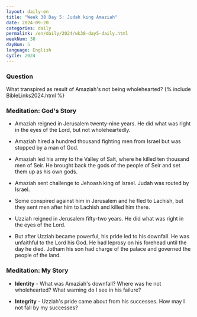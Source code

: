 ```yaml
---
layout: daily-en
title: "Week 38 Day 5: Judah king Amaziah"
date: 2024-09-20
categories: daily
permalink: /en/daily/2024/wk38-day5-daily.html
weekNum: 38
dayNum: 5
language: English
cycle: 2024
---
```

### Question     
What transpired as result of Amaziah's not being wholehearted?
{% include BibleLinks2024.html %}

### Meditation: God's Story   
+ Amaziah reigned in Jerusalem twenty-nine years. He did what was right in the eyes of the Lord, but not wholeheartedly. 

+ Amaziah hired a hundred thousand fighting men from Israel but was stopped by a man of God. 

+ Amaziah led his army to the Valley of Salt, where he killed ten thousand men of Seir. He brought back the gods of the people of Seir and set them up as his own gods. 

+ Amaziah sent challenge to Jehoash king of Israel. Judah was routed by Israel. 

+ Some conspired against him in Jerusalem and he fled to Lachish, but they sent men after him to Lachish and killed him there. 

+ Uzziah reigned in Jerusalem fifty-two years. He did what was right in the eyes of the Lord. 

+ But after Uzziah became powerful, his pride led to his downfall. He was unfaithful to the Lord his God. He had leprosy on his forehead until the day he died. Jotham his son had charge of the palace and governed the people of the land. 

### Meditation: My Story   
+ **Identity** - What was Amaziah's downfall? Where was he not wholehearted? What warning do I see in his failure? 

+ **Integrity** - Uzziah's pride came about from his successes. How may I not fall by my successes? 
